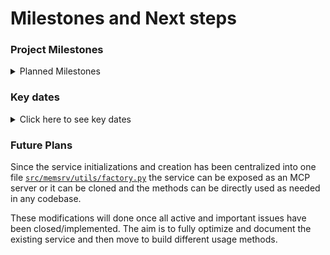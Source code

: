 # Milestones and Next steps

### **Project Milestones**

<details>
    <summary>Planned Milestones</summary>

#### **Milestone 1: Foundational Fact Pipeline** ✅
*Objective: Establish the core, non-vector pipeline for extracting facts from conversations and storing them with associated metadata.*

-   [x] **Parse & Store Session Data:** Develop a function to process conversation histories (events/messages) into a structured dictionary or JSON format.
-   [x] **Fact Extraction Prompting:** Write a robust prompt using the `google-genai` library to accurately extract key facts from the conversation data.
-   [x] **Initial Vector DB Integration:** Set up a `ChromaDB` instance and implement code to add the generated facts along with their metadata (e.g., `user_id`, `session_id`). Embeddings will be ignored at this stage.
-   [x] **Metadata-Based Retrieval:** Create a service function to fetch stored facts from ChromaDB using only metadata filters.

#### **Milestone 2: Introducing Semantic Search** ✅
*Objective: Integrate vector embeddings to enable semantic retrieval and expose the core functionality via a web API.*

-   [x] **Generate & Store Embeddings:** Enhance the fact creation process to generate vector embeddings for each fact using `google-genai` and store them in ChromaDB.
-   [x] **Implement Similarity Search:** Develop the logic to retrieve memories based on a combination of semantic query similarity and metadata filtering.
-   [x] **Expose via API:** Create a basic `FastAPI` application to expose the core memory services (add, metadata query, semantic query) as REST endpoints.

#### **Milestone 3: Advanced Memory Management**
*Objective: Implement a strategy for handling memory updates and make the service more interactive.*

-   [x] **Expose CRUD as Tools:** Enhance the API to expose full Create, Read, Update, and Delete (CRUD) operations, making them usable as "tools" by an AI agent.
-   [x] **Develop Memory Update Strategy:** Design and implement a baseline mechanism for updating memories. This will handle cases where new information contradicts or refines existing facts (e.g., implementing an "rewriting using LLM" or "append and retrieve latest" logic).

#### **Milestone 4: Refactoring for Extensibility**
*Objective: Optimize the existing code and refactor it into a modular, pluggable architecture to support multiple backends.*

-   [x] **Optimize Core Services:** Review and optimize the performance of the fact generation and memory update pipelines.
-   [x] **Create a Database Adapter Interface:** Refactor the database-specific code (ChromaDB) to sit behind a generic `VectorDBAdapter` interface. This will make the core service agnostic to the underlying vector database.
-   [x] **Abstract LLM/Embedding Logic:** Refactor the `google-genai` specific code to sit behind a generic `LLMProvider` interface, preparing for future support of other models and libraries like LangChain.

#### **Milestone 5: Demonstrating Modularity**✅
*Objective: Prove the success of the new pluggable architecture by adding support for a second database.*

-   [x] **Implement a Second DB Adapter:** Build a new adapter for a different vector database, such as **Postgres with pgvector**, by implementing the `VectorDBAdapter` interface created in the previous milestone.
-   [x] **Enable DB Switching:** Add configuration management to allow the service to easily switch between ChromaDB and Postgres at startup.

#### **Milestone 6: Future Exploration - Multimodality**
*Objective: Scope the work required to expand the service beyond text-only conversations.*

-   [ ] **Research & Design for Multimodality:** Investigate the requirements for handling multimodal memories (e.g., storing image data alongside text).
-   [ ] **Prototype Multimodal Similarity:** Explore and test multimodal embedding models to understand how similarity matching would work across different data types.
</details>

### Key dates
<details>
    <summary>Click here to see key dates</summary>

- Aug 10, 2025 - Repo created
- Aug 14, 2025 - Milestones definition
- Aug 23, 2025 - Baseline memory service creation with fastapi and chromaDB
- Aug 31, 2025 - Added postgres and defined datamodels and **memory consolidation**
- Sep 06, 2025 - Refactored all methods to async
- Sep 12, 2025 - Added linting, modified examples and optimize service initialization
</details>

### Future Plans

Since the service initializations and creation has been centralized into one file <a href="src/memsrv/utils/factory.py">`src/memsrv/utils/factory.py`</a> the service can be exposed as an MCP server or it can be cloned and the methods can be directly used as needed in any codebase.

These modifications will done once all active and important issues have been closed/implemented. The aim is to fully optimize and document the existing service and then move to build different usage methods.